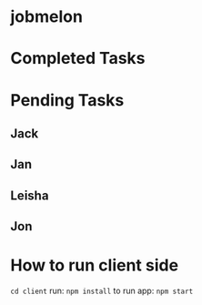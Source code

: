 # jobmelon

# Completed Tasks

# Pending Tasks

## Jack

## Jan

## Leisha

## Jon


# How to run client side
`cd client`
run: `npm install`
to run app: `npm start`
